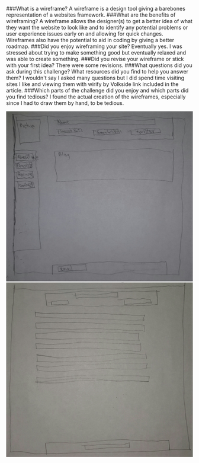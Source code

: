 ###What is a wireframe?
A wireframe is a design tool giving a barebones representation of a websites framework.
###What are the benefits of wireframing?
A wireframe allows the designer(s) to get a better idea of what they want the website to look like and to identify any potential problems or user experience issues early on and allowing for quick changes. Wireframes also have the potential to aid in coding by giving a better roadmap.
###Did you enjoy wireframing your site?
Eventually yes. I was stressed about trying to make something good but eventually relaxed and was able to create something.
###Did you revise your wireframe or stick with your first idea?
There were some revisions.
###What questions did you ask during this challenge? What resources did you find to help you answer them?
I wouldn't say I asked many questions but I did spend time visiting sites I like and viewing them with wirify by Volkside link included in the article.
###Which parts of the challenge did you enjoy and which parts did you find tedious?
I found the actual creation of the wireframes, especially since I had to draw them by hand, to be tedious.

![Wireframe Index](/week-2/imgs/wireframe-index.jpg)
![Wireframe Blog Index](/week-2/imgs/wireframe-blog-index.jpg)